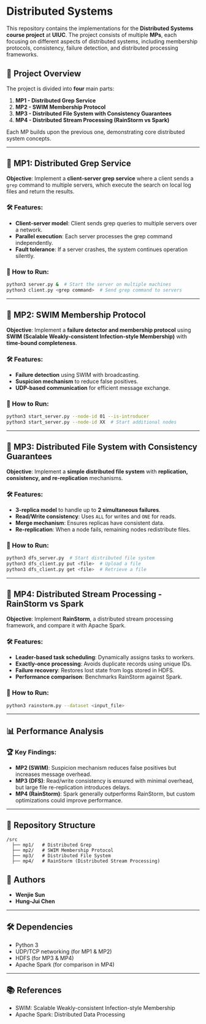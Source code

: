 # Distributed Systems

This repository contains the implementations for the **Distributed Systems course project** at **UIUC**. The project consists of multiple **MPs**, each focusing on different aspects of distributed systems, including membership protocols, consistency, failure detection, and distributed processing frameworks.

## 📌 Project Overview

The project is divided into **four** main parts:

1. **MP1 - Distributed Grep Service**
2. **MP2 - SWIM Membership Protocol**
3. **MP3 - Distributed File System with Consistency Guarantees**
4. **MP4 - Distributed Stream Processing (RainStorm vs Spark)**

Each MP builds upon the previous one, demonstrating core distributed system concepts.

---

## 🔹 MP1: Distributed Grep Service

**Objective**: Implement a **client-server grep service** where a client sends a `grep` command to multiple servers, which execute the search on local log files and return the results.

### 🛠️ Features:
- **Client-server model**: Client sends grep queries to multiple servers over a network.
- **Parallel execution**: Each server processes the grep command independently.
- **Fault tolerance**: If a server crashes, the system continues operation silently.

### 🚀 How to Run:
```sh
python3 server.py &  # Start the server on multiple machines
python3 client.py <grep command>  # Send grep command to servers
```

---

## 🔹 MP2: SWIM Membership Protocol

**Objective**: Implement a **failure detector and membership protocol** using **SWIM (Scalable Weakly-consistent Infection-style Membership)** with **time-bound completeness**.

### 🛠️ Features:
- **Failure detection** using SWIM with broadcasting.
- **Suspicion mechanism** to reduce false positives.
- **UDP-based communication** for efficient message exchange.

### 🚀 How to Run:
```sh
python3 start_server.py --node-id 01 --is-introducer
python3 start_server.py --node-id XX  # Start additional nodes
```

---

## 🔹 MP3: Distributed File System with Consistency Guarantees

**Objective**: Implement a **simple distributed file system** with **replication, consistency, and re-replication** mechanisms.

### 🛠️ Features:
- **3-replica model** to handle up to **2 simultaneous failures**.
- **Read/Write consistency**: Uses `ALL` for writes and `ONE` for reads.
- **Merge mechanism**: Ensures replicas have consistent data.
- **Re-replication**: When a node fails, remaining nodes redistribute files.

### 🚀 How to Run:
```sh
python3 dfs_server.py  # Start distributed file system
python3 dfs_client.py put <file>  # Upload a file
python3 dfs_client.py get <file>  # Retrieve a file
```

---

## 🔹 MP4: Distributed Stream Processing - RainStorm vs Spark

**Objective**: Implement **RainStorm**, a distributed stream processing framework, and compare it with Apache Spark.

### 🛠️ Features:
- **Leader-based task scheduling**: Dynamically assigns tasks to workers.
- **Exactly-once processing**: Avoids duplicate records using unique IDs.
- **Failure recovery**: Restores lost state from logs stored in HDFS.
- **Performance comparison**: Benchmarks RainStorm against Spark.

### 🚀 How to Run:
```sh
python3 rainstorm.py --dataset <input_file>
```

---

## 📊 Performance Analysis

### 🏆 Key Findings:
- **MP2 (SWIM)**: Suspicion mechanism reduces false positives but increases message overhead.
- **MP3 (DFS)**: Read/write consistency is ensured with minimal overhead, but large file re-replication introduces delays.
- **MP4 (RainStorm)**: Spark generally outperforms RainStorm, but custom optimizations could improve performance.

---

## 📂 Repository Structure

```
/src
  ├── mp1/   # Distributed Grep
  ├── mp2/   # SWIM Membership Protocol
  ├── mp3/   # Distributed File System
  ├── mp4/   # RainStorm (Distributed Stream Processing)
```

## 📛 Authors
- **Wenjie Sun**
- **Hung-Jui Chen**

---

## 🛠️ Dependencies
- Python 3
- UDP/TCP networking (for MP1 & MP2)
- HDFS (for MP3 & MP4)
- Apache Spark (for comparison in MP4)

---

## 📚 References
- SWIM: Scalable Weakly-consistent Infection-style Membership
- Apache Spark: Distributed Data Processing


